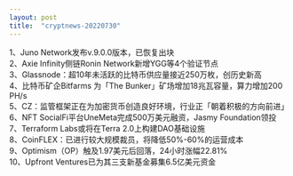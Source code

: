 ```yaml
---
layout: post
title:  "cryptnews-20220730"
---
```

1、Juno Network发布v.9.0.0版本，已恢复出块  
2、Axie Infinity侧链Ronin Network新增YGG等4个验证节点  
3、Glassnode：超10年未活跃的比特币供应量接近250万枚，创历史新高  
4、比特币矿企Bitfarms 为「The Bunker」矿场增加18兆瓦容量，算力增加200 PH/s  
5、CZ：监管框架正在为加密货币创造良好环境，行业正「朝着积极的方向前进」  
6、NFT SocialFi平台UneMeta完成500万美元融资，Jasmy Foundation领投  
7、Terraform Labs或将在Terra 2.0上构建DAO基础设施  
8、CoinFLEX：已进行较大规模裁员，将降低50%-60%的运营成本  
9、Optimism（OP）触及1.97美元后回落，24小时涨幅22.81%  
10、Upfront Ventures已为其三支新基金募集6.5亿美元资金  
